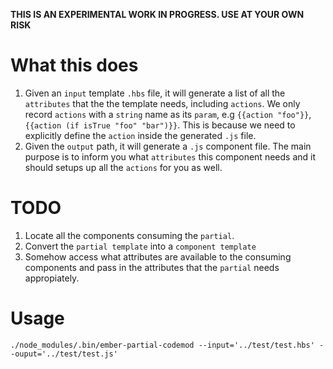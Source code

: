 **THIS IS AN EXPERIMENTAL WORK IN PROGRESS. USE AT YOUR OWN RISK**

# What this does #
1. Given an `input` template `.hbs` file, it will generate a list of all the `attributes` that the the template needs, including `actions`.
We only record `actions` with a `string` name as its `param`, e.g
`{{action "foo"}}`, `{{action (if isTrue "foo" "bar")}}`.
This is because we need to explicitly define the `action` inside the generated `.js` file.
2. Given the `output` path, it will generate a `.js` component file. The main purpose is to inform you what `attributes` this component needs and it should setups up all the `actions` for you as well.

# TODO #
1. Locate all the components consuming the `partial`.
2. Convert the `partial template` into a `component template`
3. Somehow access what attributes are available to the consuming components and pass in the attributes that the `partial` needs appropiately.

# Usage  #

```
./node_modules/.bin/ember-partial-codemod --input='../test/test.hbs' --ouput='../test/test.js'
```